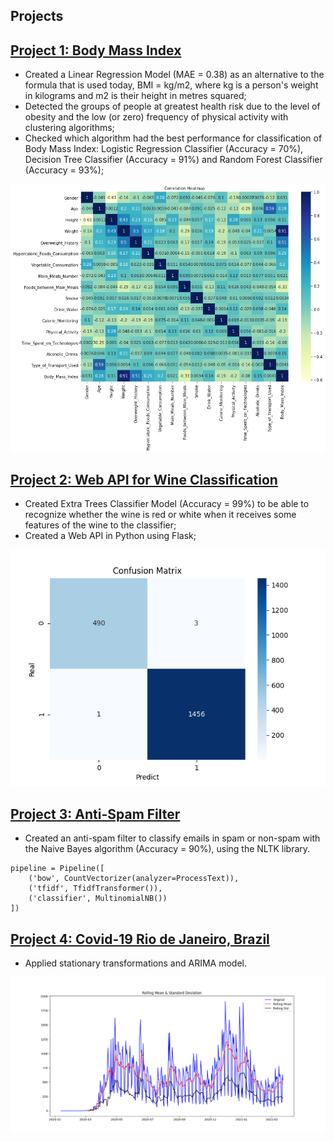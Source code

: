 ## Projects

## [Project 1: Body Mass Index](https://github.com/dayanacavalcante/Obesity-Estimate)
* Created a Linear Regression Model (MAE = 0.38) as an alternative to the formula that is used today, BMI = kg/m2, where kg is a person's weight in kilograms and m2 is their height in metres squared;
* Detected the groups of people at greatest health risk due to the level of obesity and the low (or zero) frequency of physical activity with clustering algorithms;
* Checked which algorithm had the best performance for classification of Body Mass Index: Logistic Regression Classifier (Accuracy = 70%), Decision Tree Classifier (Accuracy = 91%) and Random Forest Classifier (Accuracy = 93%);

![](/images/heatmap_2.png)


## [Project 2: Web API for Wine Classification](https://github.com/dayanacavalcante/ApiPython-WineClassify)
* Created Extra Trees Classifier Model (Accuracy = 99%) to be able to recognize whether the wine is red or white when it receives some features of the wine to the classifier;
* Created a Web API in Python using Flask;

![](/images/ConfusionMatrix.png)


## [Project 3: Anti-Spam Filter](https://github.com/dayanacavalcante/Anti-Spam-Filter)
* Created an anti-spam filter to classify emails in spam or non-spam with the Naive Bayes algorithm (Accuracy = 90%), using the NLTK library.

```
pipeline = Pipeline([
    ('bow', CountVectorizer(analyzer=ProcessText)),
    ('tfidf', TfidfTransformer()),
    ('classifier', MultinomialNB())
])
```

## [Project 4: Covid-19 Rio de Janeiro, Brazil](https://github.com/dayanacavalcante/Covid-19-RJ-Brazil-ARIMA)
* Applied stationary transformations and ARIMA model.

![](/images/TestStationarity_1.png)
